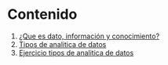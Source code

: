 # Contenido
1. [¿Que es dato, información y conocimiento?](/definiciones.md)
2. [Tipos de  analitica de datos](/tipos_analitica_datos.md)
3. [Ejercicio tipos de analitica de datos](/ejercicio_tipos_analitica_datos.md)